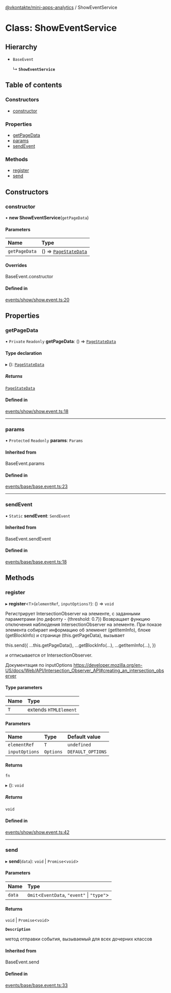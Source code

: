 [@vkontakte/mini-apps-analytics](../README.md) / ShowEventService

# Class: ShowEventService

## Hierarchy

- `BaseEvent`

  ↳ **`ShowEventService`**

## Table of contents

### Constructors

- [constructor](ShowEventService.md#constructor)

### Properties

- [getPageData](ShowEventService.md#getpagedata)
- [params](ShowEventService.md#params)
- [sendEvent](ShowEventService.md#sendevent)

### Methods

- [register](ShowEventService.md#register)
- [send](ShowEventService.md#send)

## Constructors

### constructor

• **new ShowEventService**(`getPageData`)

#### Parameters

| Name | Type |
| :------ | :------ |
| `getPageData` | () => [`PageStateData`](../README.md#pagestatedata) |

#### Overrides

BaseEvent.constructor

#### Defined in

[events/show/show.event.ts:20](https://github.com/VKCOM/mini-apps-analytics/blob/f8164be/packages/core/src/events/show/show.event.ts#L20)

## Properties

### getPageData

• `Private` `Readonly` **getPageData**: () => [`PageStateData`](../README.md#pagestatedata)

#### Type declaration

▸ (): [`PageStateData`](../README.md#pagestatedata)

##### Returns

[`PageStateData`](../README.md#pagestatedata)

#### Defined in

[events/show/show.event.ts:18](https://github.com/VKCOM/mini-apps-analytics/blob/f8164be/packages/core/src/events/show/show.event.ts#L18)

___

### params

• `Protected` `Readonly` **params**: `Params`

#### Inherited from

BaseEvent.params

#### Defined in

[events/base/base.event.ts:23](https://github.com/VKCOM/mini-apps-analytics/blob/f8164be/packages/core/src/events/base/base.event.ts#L23)

___

### sendEvent

▪ `Static` **sendEvent**: `SendEvent`

#### Inherited from

BaseEvent.sendEvent

#### Defined in

[events/base/base.event.ts:18](https://github.com/VKCOM/mini-apps-analytics/blob/f8164be/packages/core/src/events/base/base.event.ts#L18)

## Methods

### register

▸ **register**<`T`\>(`elementRef`, `inputOptions?`): () => `void`

Регистрирует IntersectionObserver на элементе, с заданными параметрами (по дефолту - {threshold: 0.7})
Возвращает функцию отключения наблюдения IntersectionObserver на элементе.
При показе элемента собирает информацию об элеменет (getItemInfo), блоке (getBlockInfo) и странице (this.getPageData),
вызывает

this.send({
    ...this.getPageData(),
    ...getBlockInfo(...),
    ...getItemInfo(...),
})

и отписывается от IntersectionObserver.

Документация по inputOptions https://developer.mozilla.org/en-US/docs/Web/API/Intersection_Observer_API#creating_an_intersection_observer

#### Type parameters

| Name | Type |
| :------ | :------ |
| `T` | extends `HTMLElement` |

#### Parameters

| Name | Type | Default value |
| :------ | :------ | :------ |
| `elementRef` | `T` | `undefined` |
| `inputOptions` | `Options` | `DEFAULT_OPTIONS` |

#### Returns

`fn`

▸ (): `void`

##### Returns

`void`

#### Defined in

[events/show/show.event.ts:42](https://github.com/VKCOM/mini-apps-analytics/blob/f8164be/packages/core/src/events/show/show.event.ts#L42)

___

### send

▸ **send**(`data`): `void` \| `Promise`<`void`\>

#### Parameters

| Name | Type |
| :------ | :------ |
| `data` | `Omit`<`EventData`, ``"event"`` \| ``"type"``\> |

#### Returns

`void` \| `Promise`<`void`\>

**`Description`**

метод отправки события, вызываемый для всех дочерних классов

#### Inherited from

BaseEvent.send

#### Defined in

[events/base/base.event.ts:33](https://github.com/VKCOM/mini-apps-analytics/blob/f8164be/packages/core/src/events/base/base.event.ts#L33)
